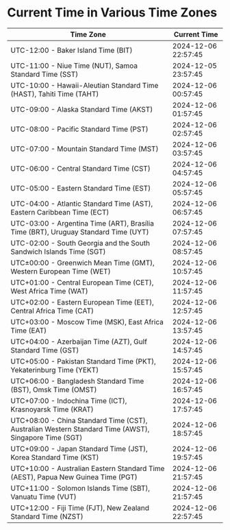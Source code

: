 # Current Time in Various Time Zones

| Time Zone | Current Time |
|-----------|--------------|
| UTC-12:00 - Baker Island Time (BIT) | 2024-12-06 22:57:45 |
| UTC-11:00 - Niue Time (NUT), Samoa Standard Time (SST) | 2024-12-05 23:57:45 |
| UTC-10:00 - Hawaii-Aleutian Standard Time (HAST), Tahiti Time (TAHT) | 2024-12-06 00:57:45 |
| UTC-09:00 - Alaska Standard Time (AKST) | 2024-12-06 01:57:45 |
| UTC-08:00 - Pacific Standard Time (PST) | 2024-12-06 02:57:45 |
| UTC-07:00 - Mountain Standard Time (MST) | 2024-12-06 03:57:45 |
| UTC-06:00 - Central Standard Time (CST) | 2024-12-06 04:57:45 |
| UTC-05:00 - Eastern Standard Time (EST) | 2024-12-06 05:57:45 |
| UTC-04:00 - Atlantic Standard Time (AST), Eastern Caribbean Time (ECT) | 2024-12-06 06:57:45 |
| UTC-03:00 - Argentina Time (ART), Brasília Time (BRT), Uruguay Standard Time (UYT) | 2024-12-06 07:57:45 |
| UTC-02:00 - South Georgia and the South Sandwich Islands Time (SGT) | 2024-12-06 08:57:45 |
| UTC±00:00 - Greenwich Mean Time (GMT), Western European Time (WET) | 2024-12-06 10:57:45 |
| UTC+01:00 - Central European Time (CET), West Africa Time (WAT) | 2024-12-06 11:57:45 |
| UTC+02:00 - Eastern European Time (EET), Central Africa Time (CAT) | 2024-12-06 12:57:45 |
| UTC+03:00 - Moscow Time (MSK), East Africa Time (EAT) | 2024-12-06 13:57:45 |
| UTC+04:00 - Azerbaijan Time (AZT), Gulf Standard Time (GST) | 2024-12-06 14:57:45 |
| UTC+05:00 - Pakistan Standard Time (PKT), Yekaterinburg Time (YEKT) | 2024-12-06 15:57:45 |
| UTC+06:00 - Bangladesh Standard Time (BST), Omsk Time (OMST) | 2024-12-06 16:57:45 |
| UTC+07:00 - Indochina Time (ICT), Krasnoyarsk Time (KRAT) | 2024-12-06 17:57:45 |
| UTC+08:00 - China Standard Time (CST), Australian Western Standard Time (AWST), Singapore Time (SGT) | 2024-12-06 18:57:45 |
| UTC+09:00 - Japan Standard Time (JST), Korea Standard Time (KST) | 2024-12-06 19:57:45 |
| UTC+10:00 - Australian Eastern Standard Time (AEST), Papua New Guinea Time (PGT) | 2024-12-06 21:57:45 |
| UTC+11:00 - Solomon Islands Time (SBT), Vanuatu Time (VUT) | 2024-12-06 21:57:45 |
| UTC+12:00 - Fiji Time (FJT), New Zealand Standard Time (NZST) | 2024-12-06 22:57:45 |
